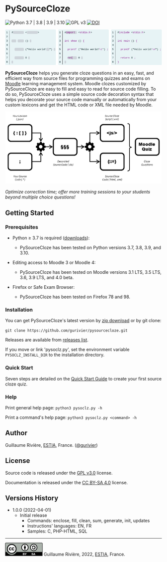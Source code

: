 
# PySourceCloze

![Python 3.7 | 3.8 | 3.9 | 3.10](https://camo.githubusercontent.com/e8a646f643d9a46c8ea7f83fae2b8a6b80e7f9b4e407c944b2f74ecac6134266/68747470733a2f2f696d672e736869656c64732e696f2f62616467652f507974686f6e2d332e37253230253743253230332e38253230253743253230332e39253230253743253230332e31302d626c75652e737667) ![GPL v3](https://img.shields.io/pypi/l/xeuledoc) [![DOI](https://zenodo.org/badge/DOI/10.5281/zenodo.6405587.svg)](https://zenodo.org/record/6405587)

![Preview of a source cloze question on Moodle: filling out an HelloWorld program in C language.](./doc/img/pysourcecloze_preview.png)

**PySourceCloze** helps you generate cloze questions in an easy, fast, and efficient way from source files for programming quizzes and exams on [Moodle](https://moodle.org/) learning management system. Moodle clozes customized by PySourceCloze are easy to fill and easy to read for source code filling. To do so, PySourceCloze uses a simple source code decoration syntax that helps you decorate your source code manually or automatically from your custom lexicons and get the HTML code or XML file needed by Moodle.

![Overview of the functionning of PySourceCloze: read .json lexicon and .* source code files to get a .clo decorated file, then produce from .clo files a .js script and some XML or HTML source cloze file than are loaded into Moodle.](./doc/img/pysourcecloze_overview.png)

_Optimize correction time; offer more training sessions to your students beyond multiple choice questions!_

## Getting Started

### Prerequisites

* Python &ge; 3.7 is required ([downloads](https://www.python.org/downloads/)):
  * PySourceCloze has been tested on Python versions 3.7, 3.8, 3.9, and 3.10.

* Editing access to Moodle 3 or Moodle 4:
  * PySourceCloze has been tested on Moodle versions 3.1 LTS, 3.5 LTS, 3.6, 3.9 LTS, and 4.0 beta.

* Firefox or Safe Exam Browser:
  * PySourceCloze has been tested on Firefox 78 and 98.

### Installation

You can get PySourceCloze's latest version by [zip download](https://github.com/gurivier/pysourcecloze/archive/refs/heads/main.zip) or by git clone:

`git clone https://github.com/gurivier/pysourcecloze.git`

Releases are available from [releases list](https://github.com/gurivier/pysourcecloze/releases).

If you move or link \'pysoclz.py\', set the environment variable `PYSOCLZ_INSTALL_DIR` to the installation directory.

### Quick Start

Seven steps are detailed on the [Quick Start Guide](./doc/quick_start_guide.md) to create your first source cloze quiz.

### Help

Print general help page: `python3 pysoclz.py -h`

Print a command's help page: `python3 pysoclz.py <command> -h`

## Author

Guillaume Rivière, [ESTIA](https://www.estia.fr), France. ([@gurivier](https://github.com/gurivier/))

## License

Source code is released under the [GPL v3.0](https://choosealicense.com/licenses/gpl-3.0/) license.

Documentation is released under the [CC BY-SA 4.0](https://creativecommons.org/licenses/by-sa/4.0/) license.

## Versions History

* 1.0.0 (2022-04-01)
  * Initial release
    * Commands: enclose, fill, clean, sum, generate, init, updates
    * Instructions' languages: EN, FR
    * Samples: C, PHP-HTML, SQL

---
[![CC BY-SA 4.0](./doc/img/by-sa.png)](https://creativecommons.org/licenses/by-sa/4.0/) Guillaume Rivière, 2022, [ESTIA](https://www.estia.fr), France.

